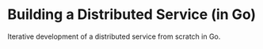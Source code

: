 # Building a Distributed Service (in Go)

Iterative development of a distributed service from scratch in Go.
